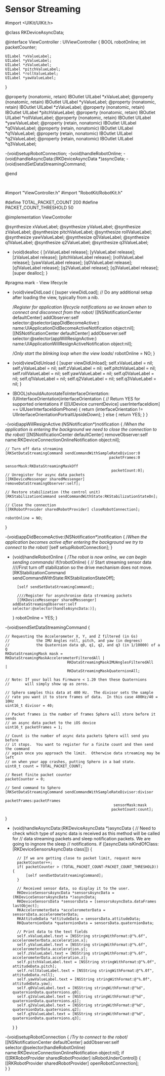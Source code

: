 # Sensor Streaming

#import <UIKit/UIKit.h>

@class RKDeviceAsyncData;

@interface ViewController : UIViewController {
    BOOL robotOnline;
    int  packetCounter;
    
    UILabel *xValueLabel;
    UILabel *yValueLabel;
    UILabel *zValueLabel;
    UILabel *pitchValueLabel;
    UILabel *rollValueLabel;
    UILabel *yawValueLabel;
}

@property (nonatomic, retain) IBOutlet UILabel *xValueLabel;
@property (nonatomic, retain) IBOutlet UILabel *yValueLabel;
@property (nonatomic, retain) IBOutlet UILabel *zValueLabel;
@property (nonatomic, retain) IBOutlet UILabel *pitchValueLabel;
@property (nonatomic, retain) IBOutlet UILabel *rollValueLabel;
@property (nonatomic, retain) IBOutlet UILabel *yawValueLabel;
@property (retain, nonatomic) IBOutlet UILabel *q0ValueLabel;
@property (retain, nonatomic) IBOutlet UILabel *q1ValueLabel;
@property (retain, nonatomic) IBOutlet UILabel *q2ValueLabel;
@property (retain, nonatomic) IBOutlet UILabel *q3ValueLabel;

-(void)setupRobotConnection;
-(void)handleRobotOnline;
-(void)handleAsyncData:(RKDeviceAsyncData *)asyncData;
-(void)sendSetDataStreamingCommand;

@end










</br>





#import "ViewController.h"
#import "RobotKit/RobotKit.h"

#define TOTAL_PACKET_COUNT 200
#define PACKET_COUNT_THRESHOLD 50

@implementation ViewController

@synthesize xValueLabel;
@synthesize yValueLabel;
@synthesize zValueLabel;
@synthesize pitchValueLabel;
@synthesize rollValueLabel;
@synthesize yawValueLabel;
@synthesize q0ValueLabel;
@synthesize q1ValueLabel;
@synthesize q2ValueLabel;
@synthesize q3ValueLabel;

- (void)dealloc
{
    [xValueLabel release];
    [yValueLabel release];
    [zValueLabel release];
    [pitchValueLabel release];
    [rollValueLabel release];
    [yawValueLabel release];
    [q0ValueLabel release];
    [q1ValueLabel release];
    [q2ValueLabel release];
    [q3ValueLabel release];
    [super dealloc];
}

#pragma mark - View lifecycle

- (void)viewDidLoad
{
    [super viewDidLoad];
	// Do any additional setup after loading the view, typically from a nib.

    /*Register for application lifecycle notifications so we known when to connect and disconnect from the robot*/
    [[NSNotificationCenter defaultCenter] addObserver:self 
                                             selector:@selector(appDidBecomeActive:) 
                                                 name:UIApplicationDidBecomeActiveNotification 
                                               object:nil];
    [[NSNotificationCenter defaultCenter] addObserver:self 
                                             selector:@selector(appWillResignActive:)
                                                 name:UIApplicationWillResignActiveNotification
                                               object:nil];

    /*Only start the blinking loop when the view loads*/
    robotOnline = NO;
}

- (void)viewDidUnload
{
    [super viewDidUnload];
    self.xValueLabel = nil;
    self.yValueLabel = nil;
    self.zValueLabel = nil;
    self.pitchValueLabel = nil;
    self.rollValueLabel = nil;
    self.yawValueLabel = nil;
    self.q0ValueLabel = nil;
    self.q1ValueLabel = nil;
    self.q2ValueLabel = nil;
    self.q3ValueLabel = nil;
}


- (BOOL)shouldAutorotateToInterfaceOrientation:(UIInterfaceOrientation)interfaceOrientation
{
    // Return YES for supported orientations
    if ([[UIDevice currentDevice] userInterfaceIdiom] == UIUserInterfaceIdiomPhone) {
        return (interfaceOrientation != UIInterfaceOrientationPortraitUpsideDown);
    } else {
        return YES;
    }
}

-(void)appWillResignActive:(NSNotification*)notification {
    /*When the application is entering the background we need to close the connection to the robot*/
    [[NSNotificationCenter defaultCenter] removeObserver:self name:RKDeviceConnectionOnlineNotification object:nil];
    
    // Turn off data streaming
    [RKSetDataStreamingCommand sendCommandWithSampleRateDivisor:0 
                                                   packetFrames:0 
                                                     sensorMask:RKDataStreamingMaskOff 
                                                    packetCount:0];
    // Unregister for async data packets
    [[RKDeviceMessenger sharedMessenger] removeDataStreamingObserver:self];
    
    // Restore stabilization (the control unit)
    [RKStabilizationCommand sendCommandWithState:RKStabilizationStateOn];
    
    // Close the connection
    [[RKRobotProvider sharedRobotProvider] closeRobotConnection];
    
    robotOnline = NO;
}

-(void)appDidBecomeActive:(NSNotification*)notification {
    /*When the application becomes active after entering the background we try to connect to the robot*/
    [self setupRobotConnection];
}

- (void)handleRobotOnline {
    /*The robot is now online, we can begin sending commands*/
    if(!robotOnline) {
        // Start streaming sensor data
        ////First turn off stabilization so the drive mechanism does not move.
        [RKStabilizationCommand sendCommandWithState:RKStabilizationStateOff];
        
        [self sendSetDataStreamingCommand];
        
        ////Register for asynchronise data streaming packets
        [[RKDeviceMessenger sharedMessenger] addDataStreamingObserver:self selector:@selector(handleAsyncData:)];
    }
    robotOnline = YES;
}

-(void)sendSetDataStreamingCommand {
    
    // Requesting the Accelerometer X, Y, and Z filtered (in Gs)
    //            the IMU Angles roll, pitch, and yaw (in degrees)
    //            the Quaternion data q0, q1, q2, and q3 (in 1/10000) of a Q
    RKDataStreamingMask mask =  RKDataStreamingMaskAccelerometerFilteredAll |
                                RKDataStreamingMaskIMUAnglesFilteredAll   |
                                RKDataStreamingMaskQuaternionAll;
    
    // Note: If your ball has Firmware < 1.20 then these Quaternions
    //       will simply show up as zeros.
    
    // Sphero samples this data at 400 Hz.  The divisor sets the sample
    // rate you want it to store frames of data.  In this case 400Hz/40 = 10Hz
    uint16_t divisor = 40;
    
    // Packet frames is the number of frames Sphero will store before it sends
    // an async data packet to the iOS device
    uint16_t packetFrames = 1;
    
    // Count is the number of async data packets Sphero will send you before
    // it stops.  You want to register for a finite count and then send the command
    // again once you approach the limit.  Otherwise data streaming may be left
    // on when your app crashes, putting Sphero in a bad state.
    uint8_t count = TOTAL_PACKET_COUNT;
    
    // Reset finite packet counter
    packetCounter = 0;
    
    // Send command to Sphero
    [RKSetDataStreamingCommand sendCommandWithSampleRateDivisor:divisor
                                                   packetFrames:packetFrames
                                                     sensorMask:mask
                                                    packetCount:count];

}

- (void)handleAsyncData:(RKDeviceAsyncData *)asyncData
{
    // Need to check which type of async data is received as this method will be called for
    // data streaming packets and sleep notification packets. We are going to ingnore the sleep
    // notifications.
    if ([asyncData isKindOfClass:[RKDeviceSensorsAsyncData class]]) {
        
        // If we are getting close to packet limit, request more
        packetCounter++;
        if( packetCounter > (TOTAL_PACKET_COUNT-PACKET_COUNT_THRESHOLD)) {
            [self sendSetDataStreamingCommand];
        }
        
        // Received sensor data, so display it to the user.
        RKDeviceSensorsAsyncData *sensorsAsyncData = (RKDeviceSensorsAsyncData *)asyncData;
        RKDeviceSensorsData *sensorsData = [sensorsAsyncData.dataFrames lastObject];
        RKAccelerometerData *accelerometerData = sensorsData.accelerometerData;
        RKAttitudeData *attitudeData = sensorsData.attitudeData;
        RKQuaternionData *quaternionData = sensorsData.quaternionData;
        
        // Print data to the text fields
        self.xValueLabel.text = [NSString stringWithFormat:@"%.6f", accelerometerData.acceleration.x];
        self.yValueLabel.text = [NSString stringWithFormat:@"%.6f", accelerometerData.acceleration.y];
        self.zValueLabel.text = [NSString stringWithFormat:@"%.6f", accelerometerData.acceleration.z];
        self.pitchValueLabel.text = [NSString stringWithFormat:@"%.0f", attitudeData.pitch];
        self.rollValueLabel.text = [NSString stringWithFormat:@"%.0f", attitudeData.roll];
        self.yawValueLabel.text = [NSString stringWithFormat:@"%.0f", attitudeData.yaw];
        self.q0ValueLabel.text = [NSString stringWithFormat:@"%d", quaternionData.quaternions.q0];
        self.q1ValueLabel.text = [NSString stringWithFormat:@"%d", quaternionData.quaternions.q1];
        self.q2ValueLabel.text = [NSString stringWithFormat:@"%d", quaternionData.quaternions.q2];
        self.q3ValueLabel.text = [NSString stringWithFormat:@"%d", quaternionData.quaternions.q3];
    }
}

-(void)setupRobotConnection {
    /*Try to connect to the robot*/
    [[NSNotificationCenter defaultCenter] addObserver:self selector:@selector(handleRobotOnline) name:RKDeviceConnectionOnlineNotification object:nil];
    if ([[RKRobotProvider sharedRobotProvider] isRobotUnderControl]) {
        [[RKRobotProvider sharedRobotProvider] openRobotConnection];        
    }
}






